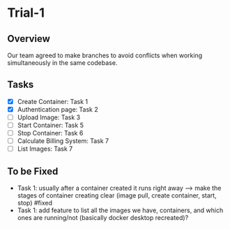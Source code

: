 # Trial-1

## Overview
Our team agreed to make branches to avoid conflicts when working simultaneously in the same codebase.

## Tasks
- [x] Create Container: Task 1
- [x] Authentication page: Task 2
- [ ] Upload Image: Task 3
- [ ] Start Container: Task 5
- [ ] Stop Container: Task 6
- [ ] Calculate Billing System: Task 7
- [ ] List Images: Task 7

## To be Fixed
- Task 1: usually after a container created it runs right away --> make the stages of container creating clear (image pull, create container, start, stop) #fixed
- Task 1: add feature to list all the images we have, containers, and which ones are running/not (basically docker desktop recreated)?
